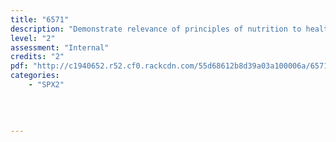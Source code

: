 ```yaml
---
title: "6571"
description: "Demonstrate relevance of principles of nutrition to health"
level: "2"
assessment: "Internal"
credits: "2"
pdf: "http://c1940652.r52.cf0.rackcdn.com/55d68612b8d39a03a100006a/6571.pdf"
categories:
    - "SPX2"
    
    
    
    
---
```

